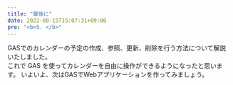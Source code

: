 ```yaml
---
title: "最後に"
date: 2022-08-15T15:07:31+09:00
pre: "<b>5. </b>"
---
```

GASでのカレンダーの予定の作成、参照、更新、削除を行う方法について解説いたしました。  
これで GAS を使ってカレンダーを自由に操作ができるようになったと思います。
いよいよ、次はGASでWebアプリケーションを作ってみましょう。
